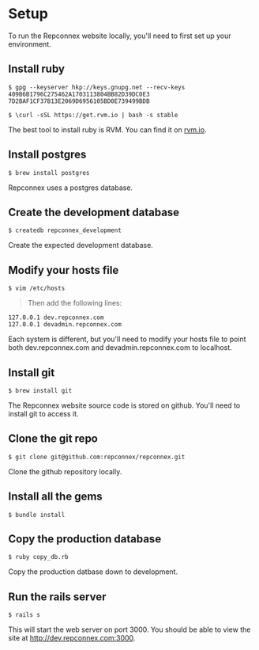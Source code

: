 # Setup

To run the Repconnex website locally, you'll need to first set up your environment.

## Install ruby

```shell
$ gpg --keyserver hkp://keys.gnupg.net --recv-keys 409B6B1796C275462A1703113804BB82D39DC0E3 7D2BAF1CF37B13E2069D6956105BD0E739499BDB

$ \curl -sSL https://get.rvm.io | bash -s stable
```

The best tool to install ruby is RVM. You can find it on <a href='http://rvm.io/'>rvm.io</a>.

## Install postgres

```shell
$ brew install postgres
```

Repconnex uses a postgres database.

## Create the development database

```shell
$ createdb repconnex_development
```

Create the expected development database.

## Modify your hosts file

```shell
$ vim /etc/hosts
```

> Then add the following lines:

```shell
127.0.0.1 dev.repconnex.com
127.0.0.1 devadmin.repconnex.com
```

Each system is different, but you'll need to modify your hosts file to point both dev.repconnex.com and devadmin.repconnex.com to localhost.

## Install git

```shell
$ brew install git
```

The Repconnex website source code is stored on github. You'll need to install git to access it.


## Clone the git repo

```shell
$ git clone git@github.com:repconnex/repconnex.git
```

Clone the github repository locally. 

## Install all the gems

```shell
$ bundle install
```

## Copy the production database

```shell
$ ruby copy_db.rb
```

Copy the production datbase down to development.

## Run the rails server

```shell
$ rails s
```

This will start the web server on port 3000. You should be able to view the site at <a href='http://dev.repconnex.com:3000'>http://dev.repconnex.com:3000</a>.
